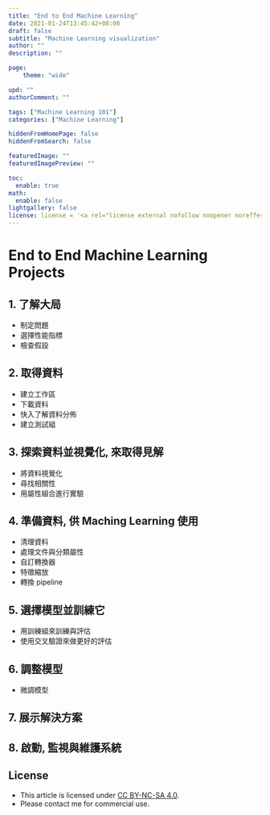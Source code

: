 ```yaml
---
title: "End to End Machine Learning"
date: 2021-01-24T13:45:42+08:00
draft: false
subtitle: "Machine Learning visualization"
author: ""
description: ""

page:
    theme: "wide"

upd: ""
authorComment: ""

tags: ["Machine Learning 101"]
categories: ["Machine Learning"]

hiddenFromHomePage: false
hiddenFromSearch: false

featuredImage: ""
featuredImagePreview: ""

toc:
  enable: true
math:
  enable: false
lightgallery: false
license: license = '<a rel="license external nofollow noopener noreffer" href="https://creativecommons.org/licenses/by-nc/4.0/" target="_blank">CC BY-NC 4.0</a>
---
```


# End to End Machine Learning Projects

## 1. 了解大局

- 制定問題
- 選擇性能指標
- 檢查假設

## 2. 取得資料

- 建立工作區
- 下載資料
- 快入了解資料分佈
- 建立測試組
  
## 3. 探索資料並視覺化, 來取得見解

- 將資料視覺化
- 尋找相關性
- 用屬性組合進行實驗

## 4. 準備資料, 供 Maching Learning 使用

- 清理資料
- 處理文件與分類屬性
- 自訂轉換器
- 特徵縮放
- 轉換 pipeline

## 5. 選擇模型並訓練它

- 用訓練組來訓練與評估
- 使用交叉驗證來做更好的評估

## 6. 調整模型

- 微調模型

## 7. 展示解決方案

## 8. 啟動, 監視與維護系統

<!-- ![Alt text](/img/markmap.png) -->

## License
* This article is licensed under [CC BY-NC-SA 4.0](https://creativecommons.org/licenses/by-nc-sa/4.0/).
* Please contact me for commercial use.
